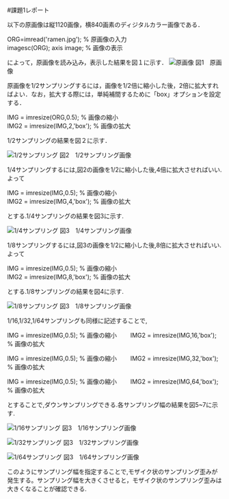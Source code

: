 #課題1レポート

以下の原画像は縦1120画像，横840画素のディジタルカラー画像である．  

ORG=imread('ramen.jpg'); % 原画像の入力  
imagesc(ORG); axis image; % 画像の表示

によって，原画像を読み込み，表示した結果を図１に示す．
![原画像](https://github.com/fujikawabata/MATLAB/raw/master/image/kadai1/ramen.jpg?raw=true)
図1　原画像

原画像を1/2サンプリングするには，画像を1/2倍に縮小した後，2倍に拡大すればよい．なお，拡大する際には，単純補間するために「box」オプションを設定する．　　

IMG = imresize(ORG,0.5); % 画像の縮小  
IMG2 = imresize(IMG,2,'box'); % 画像の拡大

1/2サンプリングの結果を図２に示す．

![1/2サンプリング](https://github.com/fujikawabata/MATLAB/raw/master/image/kadai1/kadai1-1.jpg?raw=true)
図2　1/2サンプリング画像

1/4サンプリングするには,図2の画像を1/2に縮小した後,4倍に拡大させればいい.よって

IMG = imresize(IMG,0.5); % 画像の縮小  
IMG2 = imresize(IMG,4,'box'); % 画像の拡大

とする.1/4サンプリングの結果を図3に示す.

![1/4サンプリング](https://github.com/fujikawabata/MATLAB/raw/master/image/kadai1/kadai1-2.jpg?raw=true)
図3　1/4サンプリング画像

1/8サンプリングするには,図3の画像を1/2に縮小した後,8倍に拡大させればいい.よって

IMG = imresize(IMG,0.5); % 画像の縮小  
IMG2 = imresize(IMG,8,'box'); % 画像の拡大

とする.1/8サンプリングの結果を図4に示す.

![1/8サンプリング](https://github.com/fujikawabata/MATLAB/raw/master/image/kadai1/kadai1-3.jpg?raw=true)
図3　1/8サンプリング画像

1/16,1/32,1/64サンプリングも同様に記述することで,　　

IMG = imresize(IMG,0.5); % 画像の縮小　　
IMG2 = imresize(IMG,16,'box'); % 画像の拡大　　

IMG = imresize(IMG,0.5); % 画像の縮小　　
IMG2 = imresize(IMG,32,'box'); % 画像の拡大　　

IMG = imresize(IMG,0.5); % 画像の縮小　　
IMG2 = imresize(IMG,64,'box'); % 画像の拡大　　

とすることで,ダウンサンプリングできる.各サンプリング幅の結果を図5~7に示す.

![1/16サンプリング](https://github.com/fujikawabata/MATLAB/raw/master/image/kadai1/kadai1-4.jpg?raw=true)
図3　1/16サンプリング画像

![1/32サンプリング](https://github.com/fujikawabata/MATLAB/raw/master/image/kadai1/kadai1-5.jpg?raw=true)
図3　1/32サンプリング画像

![1/64サンプリング](https://github.com/fujikawabata/MATLAB/raw/master/image/kadai1/kadai1-6.jpg?raw=true)
図3　1/64サンプリング画像

このようにサンプリング幅を指定することで,モザイク状のサンプリング歪みが発生する。サンプリング幅を大きくさせると，モザイク状のサンプリング歪みは大きくなることが確認できる.
